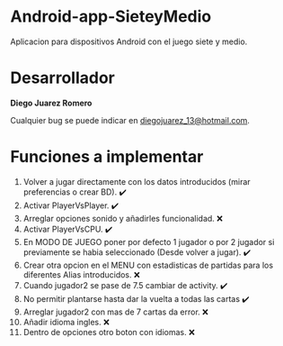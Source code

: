 Android-app-SieteyMedio
===
Aplicacion para dispositivos Android con el juego siete y medio.

# Desarrollador
**Diego Juarez Romero**

Cualquier bug se puede indicar en diegojuarez_13@hotmail.com.

# Funciones a implementar

1. Volver a jugar directamente con los datos introducidos (mirar preferencias o crear BD). :heavy_check_mark:
2. Activar PlayerVsPlayer. :heavy_check_mark:
3. Arreglar opciones sonido y añadirles funcionalidad. :x:
4. Activar PlayerVsCPU. :heavy_check_mark:
5. En MODO DE JUEGO poner por defecto 1 jugador o por 2 jugador si previamente se habia seleccionado (Desde volver a jugar). :heavy_check_mark:
6. Crear otra opcion en el MENU con estadisticas de partidas para los diferentes Alias introducidos. :x:
7. Cuando jugador2 se pase de 7.5 cambiar de activity. :heavy_check_mark:
8. No permitir plantarse hasta dar la vuelta a todas las cartas :heavy_check_mark:
9. Arreglar jugador2 con mas de 7 cartas da error. :x:
10. Añadir idioma ingles. :x:
11. Dentro de opciones otro boton con idiomas. :x:
